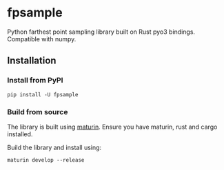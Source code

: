 # fpsample
Python farthest point sampling library built on Rust pyo3 bindings. Compatible with numpy.

## Installation

### Install from PyPI

```shell
pip install -U fpsample
```

### Build from source

The library is built using [maturin](https://github.com/PyO3/maturin). Ensure you have maturin, rust and cargo installed.

Build the library and install using:
```shell
maturin develop --release
```

